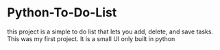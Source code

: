 # Python-To-Do-List
this project is a simple to do list that lets you add, delete, and save tasks. This was my first project. It is a small UI only built in python

